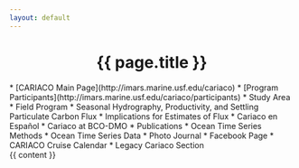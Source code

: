 ```yaml
---
layout: default
---
```

<!-- layout with cariaco navigation links -->

<div class="post-container">
    <center>
        <h1 class="post-title">{{ page.title }}</h1>
    </center>
    <div class="ui divider"></div>
    <div class="ui centered grid stackable">
    <div class="four column row">
* [CARIACO Main Page](http://imars.marine.usf.edu/cariaco)
* [Program Participants](http://imars.marine.usf.edu/cariaco/participants)
* Study Area
* Field Program
* Seasonal Hydrography, Productivity, and Settling Particulate Carbon Flux
* Implications for Estimates of Flux
* Cariaco en Español
* Cariaco at BCO-DMO
* Publications
* Ocean Time Series Methods
* Ocean Time Series Data
* Photo Journal
* Facebook Page
* CARIACO Cruise Calendar
* Legacy Cariaco Section
    </div>
    <div class="twelve wide column">
        {{ content }}
    </div>
    <br/>
</div>
